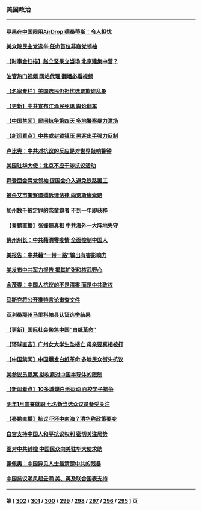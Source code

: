 ### 美国政治
---
#### [苹果在中国限用AirDrop 德桑蒂斯：令人担忧](../../pages/ncid1078159/n13876137.md?12010445) 
#### [美众院民主党选举 任命首位非裔党领袖](../../pages/ncid1078159/n13876167.md?12010445) 
#### [【时事金扫描】赵立坚呆立当场 北京建集中营？](../../pages/ncid1078159/n13876191.md?12010445) 
#### [油管热门视频 网站代理 翻墙必看视频](http://138.2.39.72:81/youtube.html?epic-marker?12010445)
#### [【名家专栏】美国选民仍担忧选票欺诈乱象](../../pages/ncid1078159/n13875447.md?12010445) 
#### [【更新】中共宣布江泽民死讯 舆论翻车](../../pages/ncid1078159/n13876029.md?12010445) 
#### [【中国禁闻】民间抗争第四天 多地警察暴力清场](../../pages/ncid1078159/n13875623.md?12010445) 
#### [【新闻看点】中共或封锁镇压 黑客出手强力反制](../../pages/ncid1078159/n13875658.md?12010445) 
#### [卢比奥：中共对抗议的反应是对世界敲响警钟](../../pages/ncid1078159/n13875828.md?12010445) 
#### [美国驻华大使：北京不应干涉抗议活动](../../pages/ncid1078159/n13875595.md?12010445) 
#### [拜登面会两党领袖 促国会介入避免铁路罢工](../../pages/ncid1078159/n13875671.md?12010445) 
#### [被杀艾市警察遗孀诉诸法律 向贾斯康索赔](../../pages/ncid1078159/n13875770.md?12010445) 
#### [加州数千被定罪的恋童癖者 不到一年即获释](../../pages/ncid1078159/n13875736.md?12010445) 
#### [【秦鹏直播】张姗姗真相 中共海外一大阵地失守](../../pages/ncid1078159/n13875626.md?12010445) 
#### [佛州州长：中共藉清零疫情 全面控制中国人](../../pages/ncid1078159/n13875603.md?12010445) 
#### [美报告：中共藉“一带一路”输出有害影响力](../../pages/ncid1078159/n13875278.md?12010445) 
#### [美发布中共军力报告 揭其扩张和核武野心](../../pages/ncid1078159/n13875585.md?12010445) 
#### [余茂春：中国人抗议的不是清零 而是中共政权](../../pages/ncid1078159/n13875591.md?12010445) 
#### [马斯克将公开推特言论审查文件](../../pages/ncid1078159/n13875527.md?12010445) 
#### [亚利桑那州马里科帕县认证选举结果](../../pages/ncid1078159/n13874971.md?12010445) 
#### [【更新】国际社会聚焦中国“白纸革命”](../../pages/ncid1078159/n13875376.md?12010445) 
#### [【环球直击】广州女大学生坠楼亡 母亲要真相被打](../../pages/ncid1078159/n13874991.md?12010445) 
#### [【中国禁闻】中国爆发白纸革命 多地民众街头抗议](../../pages/ncid1078159/n13874941.md?12010445) 
#### [美参议员提案 拟收紧对中国半导体的限制](../../pages/ncid1078159/n13875246.md?12010445) 
#### [【新闻看点】10多城爆白纸运动 百校学子抗争](../../pages/ncid1078159/n13874828.md?12010445) 
#### [明年1月宣誓就职 七名新当选众议员备受关注](../../pages/ncid1078159/n13874748.md?12010445) 
#### [【秦鹏直播】抗议吓坏中南海？清华称政策要变](../../pages/ncid1078159/n13874935.md?12010445) 
#### [白宫支持中国人和平抗议权利 密切关注局势](../../pages/ncid1078159/n13874890.md?12010445) 
#### [面对中共封控 中国民众向美驻华大使求助](../../pages/ncid1078159/n13874891.md?12010445) 
#### [蓬佩奥：中国异见人士最清楚中共的残暴](../../pages/ncid1078159/n13874873.md?12010445) 
#### [中国抗议潮风起云涌 美、英及联合国表支持](../../pages/ncid1078159/n13874832.md?12010445) 

---
#### 第 [ [302](./302.md?12010445) / [301](./301.md?12010445) / [300](./300.md?12010445) / [299](./299.md?12010445) / [298](./298.md?12010445) / [297](./297.md?12010445) / [296](./296.md?12010445) / [295](./295.md?12010445) ] 页
